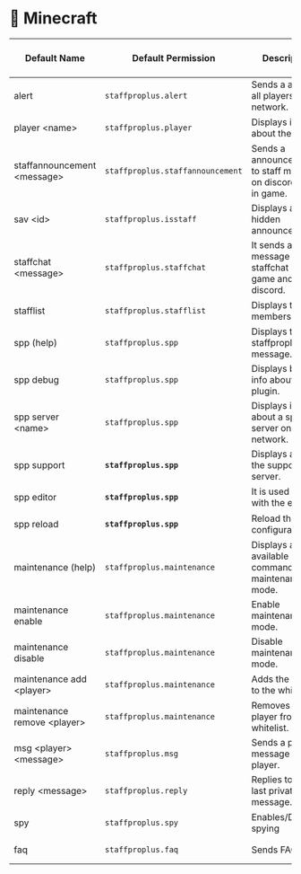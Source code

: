 # 🧊 Minecraft



<table><thead><tr><th>Default Name</th><th>Default Permission</th><th>Description</th><th data-type="checkbox">Enabled By Default</th></tr></thead><tbody><tr><td>alert</td><td><pre><code>staffproplus.alert
</code></pre></td><td>Sends a alert to all players on the network.</td><td>true</td></tr><tr><td>player &#x3C;name></td><td><pre><code>staffproplus.player
</code></pre></td><td>Displays info about the player.</td><td>true</td></tr><tr><td>staffannouncement &#x3C;message></td><td><pre><code>staffproplus.staffannouncement
</code></pre></td><td>Sends a announcement to staff members on discord and in game.</td><td>true</td></tr><tr><td>sav &#x3C;id></td><td><pre><code>staffproplus.isstaff
</code></pre></td><td>Displays a hidden announcement.</td><td>false</td></tr><tr><td>staffchat &#x3C;message></td><td><pre><code>staffproplus.staffchat
</code></pre></td><td>It sends a message to the staffchat in the game and on the discord.</td><td>true</td></tr><tr><td>stafflist</td><td><pre><code>staffproplus.stafflist
</code></pre></td><td>Displays team members online.</td><td>true</td></tr><tr><td>spp (help)</td><td><pre><code>staffproplus.spp
</code></pre></td><td>Displays the staffproplus help message.</td><td>true</td></tr><tr><td>spp debug</td><td><pre><code>staffproplus.spp
</code></pre></td><td>Displays basic info about the plugin.</td><td>true</td></tr><tr><td>spp server &#x3C;name></td><td><pre><code>staffproplus.spp
</code></pre></td><td>Displays info about a specific server on the network.</td><td>true</td></tr><tr><td>spp support</td><td><pre><code><strong>staffproplus.spp
</strong></code></pre></td><td>Displays a link to the support server.</td><td>true</td></tr><tr><td>spp editor</td><td><pre><code><strong>staffproplus.spp
</strong></code></pre></td><td>It is used to work with the editor.</td><td>true</td></tr><tr><td>spp reload</td><td><pre><code><strong>staffproplus.spp
</strong></code></pre></td><td>Reload the configuration.</td><td>true</td></tr><tr><td>maintenance (help)</td><td><pre><code>staffproplus.maintenance
</code></pre></td><td>Displays all available commands for maintenance mode.</td><td>true</td></tr><tr><td>maintenance enable</td><td><pre><code>staffproplus.maintenance
</code></pre></td><td>Enable maintenance mode.</td><td>true</td></tr><tr><td>maintenance disable</td><td><pre><code>staffproplus.maintenance
</code></pre></td><td>Disable maintenance mode.</td><td>true</td></tr><tr><td>maintenance add &#x3C;player></td><td><pre><code>staffproplus.maintenance
</code></pre></td><td>Adds the player to the whitelist.</td><td>true</td></tr><tr><td>maintenance remove &#x3C;player></td><td><pre><code>staffproplus.maintenance
</code></pre></td><td>Removes the player from the whitelist.</td><td>true</td></tr><tr><td>msg &#x3C;player> &#x3C;message></td><td><pre><code>staffproplus.msg
</code></pre></td><td>Sends a private message to the player.</td><td>true</td></tr><tr><td>reply &#x3C;message></td><td><pre><code>staffproplus.reply
</code></pre></td><td>Replies to the last private message.</td><td>true</td></tr><tr><td>spy</td><td><pre><code>staffproplus.spy
</code></pre></td><td>Enables/Disables spying</td><td>true</td></tr><tr><td>faq</td><td><pre><code>staffproplus.faq
</code></pre></td><td>Sends FAQ</td><td>true</td></tr></tbody></table>

